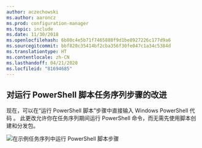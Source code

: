 ```yaml
---
author: aczechowski
ms.author: aaroncz
ms.prod: configuration-manager
ms.topic: include
ms.date: 11/30/2018
ms.openlocfilehash: 6b80c4e5b71f7465888f9d1be8927226c177d9a6
ms.sourcegitcommit: bbf820c35414bf2cba356f30fe047c1a34c5384d
ms.translationtype: HT
ms.contentlocale: zh-CN
ms.lasthandoff: 04/21/2020
ms.locfileid: "81694685"
---
```

## <a name="improvement-to-run-powershell-script-task-sequence-step"></a><a name="bkmk_posh"></a> 对运行 PowerShell 脚本任务序列步骤的改进
<!--1359389-->
现在，可以在“运行 PowerShell 脚本”步骤中直接输入 Windows PowerShell 代码  。 此更改允许你在任务序列期间运行 PowerShell 命令，而无需先使用脚本创建和分发包。

![在示例任务序列中运行 PowerShell 脚本步骤](../../media/1359389-powershell-ts-step.png)

